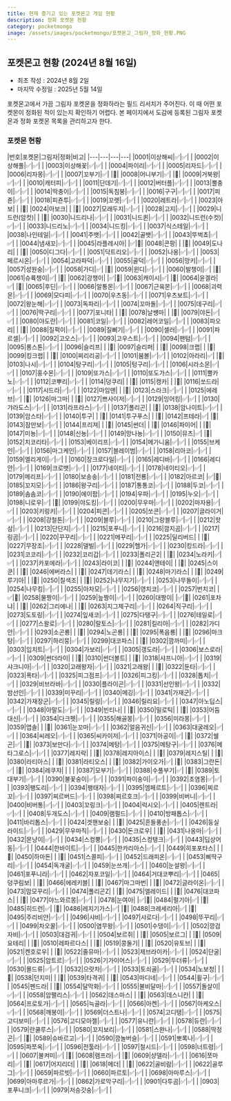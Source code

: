 ```yaml
---
title: 현재 즐기고 있는 포켓몬고 게임 현황
description: 정화 포켓몬 현황
category: pocketmongo
inage: /assets/images/pocketmongo/포켓몬고_그림자_정화_현황.PNG
---
```


포켓몬고 현황 (2024년 8월 16일)
---

- 최초 작성 : 2024년 8월 2일
- 마지막 수정일 : 2025년 5월 14일

포켓몬고에서 가끔 그림자 포켓몬을 정화하라는 필드 리서치가 주어진다. 
이 때 어떤 포켓몬이 정화된 적이 있는지 확인하기 어렵다. 
본 페이지에서 도감에 등록된 그림자 포켓몬과 정화 포켓몬 목록을 관리하고자 한다.

### 포켓몬 현황


|번호|포켓몬|그림자|정화|비고|
|---|---|---|---|
|0001|이상해씨|✅|✅|   |
|0002|이상해풀|✅|✅|   |
|0003|이상해꽃|✅|✅|   |
|0004|파이리|✅|✅|   |
|0005|리자드|✅|✅|   |
|0006|리자몽|✅|✅|   |
|0007|꼬부기|✅|   |🔔|
|0008|어니부기|✅|   |🔔|
|0009|거북왕|✅|✅|   |
|0010|캐터피|✅|✅|   |
|0011|단데기|✅|✅|   |
|0012|버터플|✅|✅|   |
|0013|뿔충이|✅|✅|   |
|0014|딱충이|✅|✅|   |
|0015|독침붕|✅|✅|   |
|0016|구구|✅|✅|   |
|0017|피죤|✅|✅|   |
|0018|피죤투|✅|✅|   |
|0019|꼬렛|✅|✅|   |
|0020|레트라|✅|✅|   |
|0023|아보|   |   |🔔|
|0024|아보크|   |   |🔔|
|0027|모래두지|✅|✅|   |
|0028|고지|✅|✅|   |
|0029|니드런(암컷)|   |   |🔔|
|0030|니드리나|✅|✅|   |
|0031|니드퀸|✅|✅|   |
|0032|니드런(수컷)|✅|✅|   |
|0033|니드리노|✅|✅|   |
|0034|니드킹|✅|✅|   |
|0037|식스테일|✅|✅|   |
|0038|나인테일|✅|✅|   |
|0041|주뱃|✅|✅|   |
|0042|골뱃|✅|✅|   |
|0043|뚜벅쵸|✅|✅|   |
|0044|냄새꼬|✅|✅|   |
|0045|라플레시아|   |✅|🔔|
|0048|콘팡|   |   |🔔|
|0049|도나리|   |   |🔔|
|0050|디그다|✅|✅|   |
|0051|닥트리오|✅|✅|   |
|0052|나옹|✅|✅|   |
|0053|페르시온|✅|✅|   |
|0054|고라파덕|✅|✅|   |
|0055|골덕|✅|✅|   |
|0056|망키|✅|✅|   |
|0057|성원숭|✅|✅|   |
|0058|가디|✅|   |🔔|
|0059|윈디|✅|✅|   |
|0060|발챙이|✅|   |🔔|
|0061|슈륙챙이|✅|   |🔔|
|0062|강챙이|   |✅|🔔|
|0063|캐이시|✅|   |🔔|
|0064|윤겔라|✅|   |🔔|
|0065|후딘|✅|✅|   |
|0066|알통몬|✅|✅|   |
|0067|근육몬|✅|✅|   |
|0068|괴력몬|✅|✅|   |
|0069|모다피|✅|✅|   |
|0070|우츠동|✅|✅|   |
|0071|우츠보트|✅|✅|   |
|0072|왕눈해|✅|✅|   |
|0073|독파리|✅|✅|   |
|0074|꼬마돌|✅|✅|   |
|0075|데구리|✅|✅|   |
|0076|딱구리|✅|✅|   |
|0077|포니타|   |   |🔔|
|0078|날썡마|   |   |🔔|
|0079|야돈|✅|✅|   |
|0080|야도란|✅|✅|   |
|0081|코일|✅|✅|   |
|0082|레어코일|✅|✅|   |
|0083|파오리|   |   |🔔|
|0088|질퍽이|✅|✅|   |
|0089|질뻐기|✅|✅|   |
|0090|셀러|✅|✅|   |
|0091|파르셀|✅|✅|   |
|0092|고오스|✅|✅|   |
|0093|고우스트|✅|✅|   |
|0094|팬텀|✅|✅|   |
|0095|롱스톤|✅|✅|   |
|0096|슬리프|   |   |🔔|
|0097|슬리퍼|   |   |🔔|
|0098|크랩|   |   |🔔|
|0099|킹크랩|   |   |🔔|
|0100|찌리리공|✅|✅|   |
|0101|붐볼|✅|✅|   |
|0102|아라리|✅|   |🔔|
|0103|나시|✅|✅|   |
|0104|탕구리|✅|✅|   |
|0105|텅구리|✅|✅|   |
|0106|시라소몬|✅|✅|   |
|0107|홍수몬|✅|✅|   |
|0109|또가스|✅|✅|   |
|0110|또도가스|✅|✅|   |
|0111|뿔카노|✅|✅|   |
|0112|코뿌리|✅|✅|   |
|0114|덩쿠리|   |   |🔔|
|0115|캥카|   |   |🔔|
|0116|쏘드라|✅|✅|   |
|0117|시드라|✅|✅|   |
|0122|마임맨|   |   |🔔|
|0123|스라크|✅|✅|   |
|0125|에레브|✅|   |🔔|
|0126|마그마|   |   |🔔|
|0127|쁘사이저|✅|✅|   |
|0129|잉어킹|✅|✅|   |
|0130|갸라도스|✅|✅|   |
|0131|라프라스|✅|✅|   |
|0137|폴리곤|   |   |🔔|
|0138|암나이트|✅|✅|   |
|0139|암스타|✅|✅|   |
|0140|투구|   |   |🔔|
|0141|투구푸스|   |   |🔔|
|0142|프테라|✅|   |🔔|
|0143|잠만보|✅|✅|   |
|0144|프리져|   |   |🔔|
|0145|썬더|   |   |🔔|
|0146|파이어|   |   |🔔|
|0147|미뇽|✅|✅|   |
|0148|신뇽|✅|✅|   |
|0149|망나뇽|✅|✅|   |
|0150|뮤츠|✅|   |🔔|
|0152|치코리타|✅|✅|   |
|0153|베이리프|✅|✅|   |
|0154|메가니움|✅|✅|   |
|0155|브케인|✅|✅|   |
|0156|마그케인|✅|✅|   |
|0157|블레이범|✅|✅|   |
|0158|리아코|✅|✅|   |
|0159|엘리게이|✅|✅|   |
|0160|장크로다일|✅|✅|   |
|0165|레디바|✅|✅|   |
|0166|레디안|✅|✅|   |
|0169|크로뱃|✅|✅|   |
|0177|네이티|✅|✅|   |
|0178|네이티오|✅|✅|   |
|0179|메리프|✅|✅|   |
|0180|보송송|✅|✅|   |
|0181|전룡|✅|✅|   |
|0182|아르코|   |✅|🔔|
|0185|꼬지모|✅|✅|   |
|0186|왕구리|✅|✅|   |
|0187|통통코|✅|✅|   |
|0188|두코|✅|✅|   |
|0189|솜솜코|✅|✅|   |
|0190|에이팜|✅|✅|   |
|0194|우파|✅|✅|   |
|0195|누오|✅|✅|   |
|0198|니로우|✅|   |🔔|
|0199|야도킹|✅|✅|   |
|0200|무우마|✅|✅|   |
|0202|마자용|✅|✅|   |
|0203|키링키|✅|✅|   |
|0204|피콘|✅|✅|   |
|0205|쏘콘|✅|✅|   |
|0207|글라이거|✅|✅|   |
|0208|강철톤|✅|✅|   |
|0209|블루|✅|✅|   |
|0210|그랑블루|✅|✅|   |
|0212|핫삼|✅|✅|   |
|0213|단단지|✅|✅|   |
|0215|포푸니|✅|✅|   |
|0216|깜지곰|✅|✅|   |
|0217|링곰|✅|✅|   |
|0220|꾸꾸리|✅|✅|   |
|0221|메꾸리|✅|✅|   |
|0225|딜리버드|   |   |🔔|
|0227|무장조|✅|✅|   |
|0228|델빌|✅|✅|   |
|0229|헬가|✅|✅|   |
|0230|킹드라|✅|✅|   |
|0231|코코리|✅|✅|   |
|0232|코리갑|✅|✅|   |
|0233|폴리곤2|   |   |🔔|
|0234|노라키|✅|✅|   |
|0237|카포에라|✅|✅|   |
|0243|라이코|   |   |🔔|
|0244|앤테이|   |   |🔔|
|0245|스이쿤|   |   |🔔|
|0246|에버라스|   |   |🔔|
|0247|데기라스|   |   |🔔|
|0248|마기라스|   |   |🔔|
|0249|루기아|   |   |🔔|
|0250|칠색조|   |   |🔔|
|0252|나무지기|✅|✅|   |
|0253|나무돌이|✅|✅|  |
|0254|나무킹|✅|✅|   |
|0255|아차모|✅|✅|   |
|0256|영치코|✅|✅|   |
|0257|번치코|   |✅|🔔|
|0258|물짱이|✅|✅|   |
|0259|늪짱이|✅|✅|   |
|0260|대짱이|   |✅|🔔|
|0261|포차냐|   |   |🔔|
|0262|그리에나|   |   |🔔|
|0263|지그제구리|✅|✅|   |
|0264|직구리|✅|✅|   |
|0273|도토링|✅|✅|   |
|0274|잎새코|✅|✅|   |
|0275|다탱구|✅|✅|   |
|0276|테일로|✅|✅|   |
|0277|스왈로|✅|✅|   |
|0280|랄토스|✅|✅|   |
|0281|킬리아|✅|✅|   |
|0282|가디안|✅|✅|   |
|0293|소곤룡|   |   |🔔|
|0294|노곤룡|   |   |🔔|
|0295|폭음룡|   |   |🔔|
|0296|마크탕|✅|✅|   |
|0297|하리뭉|✅|✅|   |
|0299|대코파스|   |   |🔔|
|0302|깜까미|✅|✅|   |
|0303|입치트|✅|✅|   |
|0304|가보리|✅|✅|   |
|0305|갱도라|✅|✅|   |
|0306|보스로라|✅|✅|   |
|0309|썬더라이|   |   |🔔|
|0310|썬더볼트|   |   |🔔|
|0318|샤프니아|✅|✅|   |
|0319|샤크니아|✅|✅|   |
|0320|고래왕자|✅|✅|   |
|0321|고래왕|   |   |🔔|
|0322|둔타|✅|✅|   |
|0323|폭타|✅|✅|   |
|0325|피그점프|✅|✅|   |
|0326|피그킹|✅|✅|   |
|0328|톱치|✅|✅|   |
|0329|비브라바|✅|✅|   |
|0330|플라이곤|✅|✅|   |
|0331|선인왕|✅|✅|   |
|0332|밤선인|✅|✅|   |
|0339|미꾸리|✅|✅|   |
|0340|메깅|✅|✅|   |
|0341|가재군|✅|✅|   |
|0342|가재장군|✅|✅|   |
|0345|릴링|✅|✅|   |
|0346|릴리요|✅|✅|   |
|0347|아노딥스|✅|✅|   |
|0348|아말도|✅|✅|   |
|0349|빈티나|   |   |🔔|
|0350|밀로틱|   |   |🔔|
|0353|어둠대신|✅|✅|   |
|0354|다크펫|✅|✅|   |
|0355|해골몽|✅|✅|   |
|0356|미라몽|✅|✅|   |
|0359|앱솔|   |   |🔔|
|0361|눈꼬마|✅|✅|   |
|0362|얼음귀신|✅|✅|   |
|0363|대굴레오|✅|✅|   |
|0364|씨레오|✅|✅|   |
|0365|씨카이저|✅|✅|  |
|0371|아공이|✅|   |🔔|
|0372|쉘곤|✅|   |🔔|
|0373|보만다|✅|✅|   |
|0374|메탕|✅|✅|   |
|0375|메탕구|✅|✅|   |
|0376|메타그로스|✅|✅|   |
|0377|레지락|   |   |🔔|
|0378|레지아이스|   |   |🔔|
|0379|레지스틸|   |   |🔔|
|0380|라티아스|   |   |🔔|
|0381|라티오스|   |   |🔔|
|0382|가이오가|✅|   |🔔|
|0383|그란돈|✅|   |🔔|
|0384|레쿠쟈|   |   |   |
|0387|모부기|✅|✅|   |
|0388|수풀부기|✅|   |🔔|
|0389|토대부기|✅|✅|   |
|0390|불꽃숭이|✅|✅|   |
|0391|파이숭이|✅|✅|   |
|0392|초염몽|✅|✅|   |
|0393|팽도리|✅|✅|   |
|0394|팽태자|✅|✅|   |
|0395|엠페르트|✅|✅|   |
|0396|찌르꼬|✅|✅|   |
|0397|찌르버드|✅|✅|   |
|0398|찌르호크|✅|✅|   |
|0399|비버니|✅|✅|  |
|0400|비버통|✅|✅|   |
|0403|꼬링크|✅|✅|   |
|0404|럭시오|✅|✅|   |
|0405|렌트라|✅|✅|   |
|0408|두개도스|✅|✅|   |
|0409|램펄드|✅|✅|   |
|0410|방패톱스|✅|✅|   |
|0411|바리톱스|✅|✅|   |
|0424|겟핸보숭|   |   |🔔|
|0425|흔들풍손|✅|✅|   |
|0426|둥실라이드|✅|✅|   |
|0429|무우마직|✅|✅|   |
|0430|돈크로우|   |   |🔔|
|0431|나옹마|✅|✅|   |
|0432|몬냥이|✅|✅|   |
|0434|스컹뿡|✅|✅|   |
|0435|스컹탱크|✅|✅|   |
|0443|딥상어동|✅|✅|   |
|0444|한바이트|✅|✅|   |
|0445|한카리아스|✅|✅|   |
|0449|히포포타스|   |   |🔔|
|0450|하마돈|   |   |🔔|
|0451|스콜피|✅|✅|   |
|0452|드래피온|✅|✅|   |
|0453|삐딱구리|✅|✅|   |
|0454|독개굴|✅|✅|   |
|0459|눈쓰개|✅|✅|   |
|0460|눈설왕|✅|✅|   |
|0461|포푸니라|✅|✅|   |
|0462|자포코일|✅|✅|   |
|0464|거대코뿌리|✅|✅|   |
|0465|덩쿠림보|   |   |🔔|
|0466|에레키블|   |   |🔔|
|0467|마그마번|   |   |🔔|
|0472|글라이온|✅|✅|   |
|0473|맘모꾸리|✅|✅|   |
|0474|폴리곤Z|   |   |🔔|
|0475|엘레이드|   |   |🔔|
|0476|대코파스|   |   |🔔|
|0477|야느와르몽|✅|✅|   |
|0478|눈여아|   |✅|🔔|
|0484|펄기아|✅|   |🔔|
|0485|히드런|✅|   |🔔|
|0486|레지기가스|✅|   |🔔|
|0488|크레세리아|✅|   |🔔|   
|0495|주리비얀|✅|✅|   |
|0496|샤비|✅|✅|   |
|0497|샤로다|✅|✅|   |
|0498|뚜꾸리|✅|✅|   |
|0499|차오꿀|✅|✅|   |
|0500|염무왕|✅|✅|   |
|0501|수댕이|✅|✅|   |
|0502|깡검자비|✅|✅|   |
|0503|대검귀|✅|✅|   |
|0504|보르쥐|   |   |🔔|
|0505|보르그|   |   |🔔|
|0509|요테리|   |   |🔔|
|0510|레파르다스|   |   |🔔|
|0519|콩둘기|   |   |🔔|
|0520|유토브|   |   |🔔|
|0521|켄호로우|   |   |🔔|
|0522|줄뮤마|✅|✅|   |
|0523|제브라이카|✅|✅|   |
|0524|단굴|✅|✅|   |
|0525|암트르|✅|✅|   |
|0526|기가이어스|✅|✅|   |
|0529|두더류|✅|✅|   |
|0530|몰드류|✅|✅|   |
|0532|으랏차|✅|✅|   |
|0533|토쇠골|✅|✅|   |
|0534|노보청|   |   |🔔|
|0538|던지미|   |   |🔔|
|0539|타격귀|   |   |🔔|
|0543|마디네|✅|✅|   |
|0544|휠구|✅|✅|   |
|0545|펜드라|   |   |🔔|
|0554|달막화|✅|✅|   |
|0555|불비달마|✅|✅|   |
|0557|돌살이|✅|✅|   |
|0558|암팰리스|✅|✅|   |
|0562|데스마스|   |   |🔔|
|0563|데스니칸|   |   |🔔|
|0564|프로토가|✅|✅|   |
|0565|늑골라|✅|✅|   |
|0566|아켄|✅|✅|   |
|0567|아케오스|✅|✅|   |
|0568|깨봉이|✅|✅|   |
|0569|더스트나|✅|✅|   |
|0574|고디탱|✅|✅|   |
|0575|고디보미|✅|✅|   |
|0576|고디모아젤|✅|✅|   |
|0577|유니란|✅|✅|   |
|0578|듀란|✅|✅|  |
|0579|란쿨루스|✅|✅|   |
|0580|꼬지보리|✅|✅|   |
|0581|스완나|✅|✅|   |
|0588|딱정곤|✅|   |🔔|
|0589|슈바르고|✅|✅|   |
|0590|깜놀버슬|✅|✅|   |
|0591|뽀록나|✅|✅|   |
|0595|파쪼옥|✅|✅|   |
|0596|전툴라|✅|✅|   |
|0597|철시드|✅|✅|   |
|0598|너트령|✅|✅|   |
|0607|불켜미|✅|   |🔔|
|0608|램프라|✅|   |🔔|
|0609|샹델라|✅|✅|   |
|0616|쪼마리|✅|   |🔔|
|0617|어지리더|   |   |🔔|
|0618|메더|   |   |🔔|
|0622|골비람|✅|✅|   |
|0622|골루그|✅|✅|   |
|0659|파르빗|✅|✅|   |
|0660|파르토|✅|✅|   |
|0698|아마루스|✅|✅|   |
|0699|아마루르가|✅|✅|   |
|0862|가로막구리|✅|✅|   |
|0901|다투곰|✅|✅|   |
|0903|포푸니크|✅|✅|   |
|0979|저승갓숭|✅|✅|   |